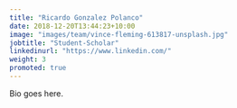 ```yaml
---
title: "Ricardo Gonzalez Polanco"
date: 2018-12-20T13:44:23+10:00
image: "images/team/vince-fleming-613817-unsplash.jpg"
jobtitle: "Student-Scholar"
linkedinurl: "https://www.linkedin.com/"
weight: 3
promoted: true
---
```


Bio goes here.
